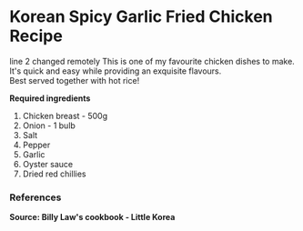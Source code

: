 
# Korean Spicy Garlic Fried Chicken Recipe 

line 2 changed remotely
This is one of my favourite chicken dishes to make. It's quick and easy while providing an exquisite flavours. <br>
Best served together with hot rice! <br>

**Required ingredients**
1. Chicken breast - 500g
2. Onion - 1 bulb
3. Salt
4. Pepper
5. Garlic
6. Oyster sauce
7. Dried red chillies

### References
**Source: Billy Law's cookbook - Little Korea**